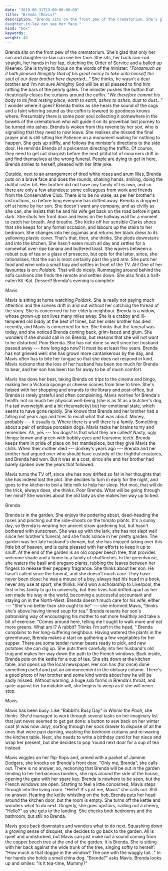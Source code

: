 ```yaml
---
date: "2019-08-31T13:00:00-08:00"
title: "Brenda (Mavis)"
description: "Brenda sits on the front pew of the crematorium. She’s glad that only her son and
daughter-in-law can see her face."
kind: "box"
keywords:
weight: 40
---
```


Brenda sits on the front pew of the crematorium. She's glad that only her son and daughter-in-law
can see her face. She sits, her back ram-rod straight, her hands in her lap, clutching the Order of
Service and a balled up Kleenex. She is trying to focus on the words of the minister: "*Forasmuch as
it hath pleased Almighty God of his great mercy to take unto himself the soul of our dear brother
here departed..."* She thinks, he wasn't a dear brother and I'm not sure Almighty God will be at all
pleased to find him rattling the bars of the pearly gates. The minister pushes the button that
theatrically closes the curtains around the coffin. "*We therefore commit his body to its final
resting place; earth to earth, ashes to ashes, dust to dust..."* I wonder where it goes? Brenda
thinks as she hears the sound of the cogs and a faint whirring sound as the coffin is lowered to
goodness knows where. Presumably there is some poor soul collecting it somewhere in the bowels of
the crematorium who will guide it on its proverbial last journey to be turned into ashes. Brenda is
woken from this reverie by her son, who is signalling that they need to now leave. She realises she
missed the final prayer and is still sitting like Patience on a monument waiting for nothing to
happen. She gets up stiffly, and follows the minister's directions to the side door. He reminds
Brenda of a policeman directing the traffic. Of course, they need to get out sharpish before the
next pitiful lot of mourners drift in and find themselves at the wrong funeral. People are dying to
get in here, Brenda smiles to herself, pleased with her little joke.

Outside, next to an arrangement of tired white roses and arum lilies, Brenda puts on a brave face
and does the rounds, shaking hands, smiling, doing the dutiful sister bit. Her brother did not have
any family of his own, and so there are only a few attendees: some colleagues from work and friends
from the Conservative Club. There is to be no wake, as per her brother's instructions, so before
long everyone has drifted away. Brenda is dropped off at home by her son. She doesn't want any
company, and as civilly as she can, she insists that he and his wife get back on the road before it
gets dark. She shuts her front door and leans on the hallway wall for a moment to catch her breath.
And breathe. She kicks off her sensible Clarks shoes that she keeps for any formal occasion, and
labours up the stairs to her bedroom. She changes into her pyjamas and returns her black dress to
its yellowing plastic cover. That's that, then, she thinks. She plods downstairs and into the
kitchen. She hasn't eaten much all day and settles for a somewhat over-ripe banana and buttered
toast. She wavers between a robust cup of tea or a glass of prosecco, but opts for the latter,
since, she rationalises, that the sun is most certainly past the yard arm. She puts her food and
wine onto a small tray and settles in front of the TV. Ah! One of her favourites is on: *Poldark*.
That will do nicely. Rummaging around behind the sofa cushions she finds the remote and settles
down. She also finds a half-eaten Kit-Kat. Dessert! Brenda's evening is complete.

Mavis

Mavis is sitting at home watching *Poldark.* She is really not paying much attention and the scenes
drift in and out without her catching the thread of the story. She is concerned for her elderly
neighbour. Brenda is a widow, whose grown-up son lives many miles away. She is a crabby and
ill-tempered old biddy at the best of times, but her older brother has died recently, and Mavis is
concerned for her. She thinks that the funeral was today, and she noticed Brenda coming back,
grim-faced and glum. She wonders if she should call in on Brenda, but reasons that she will not want
to be disturbed. Poor Brenda. She has not done so well since her husband passed away --- how long
ago now? It must be at least five years. Brenda has not grieved well: she has grown more
cantankerous by the day, and Mavis often has to bite her tongue so that she does not respond in
kind. Mavis reckons that the loss of her husband has been too much for Brenda to bear, and her son
has been too far away to be of much comfort.

Mavis has done her best, taking Brenda on trips to the cinema and bingo, making her a Victoria
sponge or cheese scones from time to time. She's helped with her shopping and errands to the library
and post-office, but Brenda is rarely grateful and often complaining. Mavis worries for Brenda's
health: not so much her physical well-being (she is as fit as a butcher's dog, if a tad overweight
and a bit rheumaticky) but her emotional state, which seems to have gone rapidly. She knows that
Brenda and her brother had a falling out years ago and tries to recall what that was about. Money,
probably --- it usually is. Where there is a will there is a family. Something about a pair of
antique porcelain dogs. Mavis racks her brains to try and remember. Ah, yes --- foo dogs? Is that
what they are called? Nasty, ugly things: brown and green with bobbly eyes and fearsome teeth.
Brenda keeps them in pride of place on her mantlepiece, but they give Mavis the chills. When their
mother died --- donkey's years ago --- Brenda and her brother had argued over who should have
custody of the frightful creatures, and Brenda had won. But it was at a cost, since she and her
brother had barely spoken over the years that followed.

Mavis turns the TV off, since she has now drifted so far in her thoughts that she has indeed lost
the plot. She decides to turn in early for the night, and goes to the kitchen to boil a little milk
to help her sleep. Hot moo, that will do the trick, always does, she thinks. Poor Brenda. What will
be going through her mind? She worries about the old lady as she makes her way up to bed.

Brenda

Brenda is in the garden. She enjoys the pottering about, dead-heading the roses and pinching out the
side-shoots on the tomato plants. It's a sunny day, so Brenda is wearing her ancient straw gardening
hat, but hasn't bothered with sunscreen. She was up with the lark; she has not slept well since her
brother's funeral, and she finds solace in her pretty garden. The garden was her late husband's
domain, but she has enjoyed taking over this little bit of heaven, and is quite pleased with her
efforts to keep it up to snuff. At the end of the garden is an old copper beech tree, that provides
welcome shade and a home to a family of chaffinches. In the greenhouse, she waters the basil and
oregano plants, rubbing the leaves between her fingers to release their peppery fragrance. She
thinks about her son. He hasn't called since the funeral, and she doesn't much care. They have never
been close: he was a mouse of a boy, always had his head in a book, never any use at sport, she
thinks. He'd won a scholarship to Liverpool, the first in his family to go to university, but their
lives had drifted apart as her son made his way in the world, becoming a successful accountant and
staying on in the North-West. Brenda doesn't much care for his wife, either --- "She's no better
than she ought to be" --- she informed Mavis, "thinks she's above having tinned soup for tea."
Brenda resents her son's patronising way of encouraging his mother to eat more healthily and take a
bit of exercise: "Comes around here, telling me I ought to walk more and eat more greens. What am I?
A rabbit? Thinks I'm soft in the head, " Brenda complains to her long-suffering neighbour. Having
watered the plants in the greenhouse, Brenda makes a start on gathering a few vegetables for her
supper. There are some tender runner beans ready to pick, and new potatoes she can dig up. She puts
them carefully into her husband's old trug and makes her way down the path to the French windows.
Back inside, Brenda puts on the kettle for a cup of tea. She sits down at the kitchen table, and
opens up the local newspaper. Her son has (for once) done something useful and put an announcement
in the obituary column. There's a good photo of her brother and some kind words about how he will be
sadly missed. Without warning, a huge sob forms in Brenda's throat, and quite against her formidable
will, she begins to weep as if she will never stop.

Mavis

Mavis has been busy. Like "Rabbit's Busy Day" in *Winnie the Pooh*, she thinks. She'd managed to
work through several tasks on her imaginary list that just never seemed to get get done: a button to
sew back on her winter coat (it was now July), sorting through her sock drawer to dispose of all the
ones that were past darning, washing the bedroom curtains and re-waxing the kitchen table. Next, she
needs to write a birthday card for her niece and wrap her present, but she decides to pop 'round
next door for a cup of tea instead.

Mavis wiggles on her flip-flops and, armed with a packet of Jammie Dodgers, she knocks on Brenda's
front door. "Only me, Brenda", she calls out. There is no answer, so, reckoning that Brenda will be
out in the garden tending to her herbaceous borders, she nips around the side of the house, opening
the gate with her spare key. Brenda is nowhere to be seen, but the French windows are open. Starting
to feel a little concerned, Mavis steps through into the living room. "Hello? It's just me, Mavis"
she calls out. Still no answer. Hearing the kettle whistling on the hob, Brenda puts her head around
the kitchen door, but the room is empty. She turns off the kettle and wonders what to do next.
Gingerly, she goes upstairs, calling out a cheery, "Hello?" as she gets to the landing. She checks
both bedrooms and the bathroom, but still no Brenda.

Mavis goes back downstairs and wonders what to do next. Squashing down a growing sense of disquiet,
she decides to go back to the garden. All is quiet and undisturbed, but Mavis can just make out a
sound coming from the copper beech tree at the end of the garden. It is Brenda. She is sitting with
her back against the wide trunk of the tree, singing softly to herself: "How much is that doggie in
the window? The one with the waggly tail..." In her hands she holds a small china dog. "Brenda?"
asks Mavis. Brenda looks up and smiles: "Is it tea-time, Mummy?"
